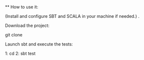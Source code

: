 ** How to use it:

(Install and configure SBT and SCALA in your machine if needed.) .   

Download the project:

git clone <Project>


Launch sbt and execute the tests:

1: cd <root of project where build.sbt file is located>
2: sbt test

